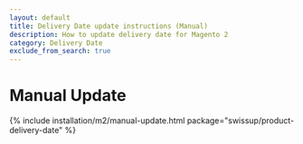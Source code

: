 ```yaml
---
layout: default
title: Delivery Date update instructions (Manual)
description: How to update delivery date for Magento 2
category: Delivery Date
exclude_from_search: true
---
```


# Manual Update

{% include installation/m2/manual-update.html package="swissup/product-delivery-date" %}
